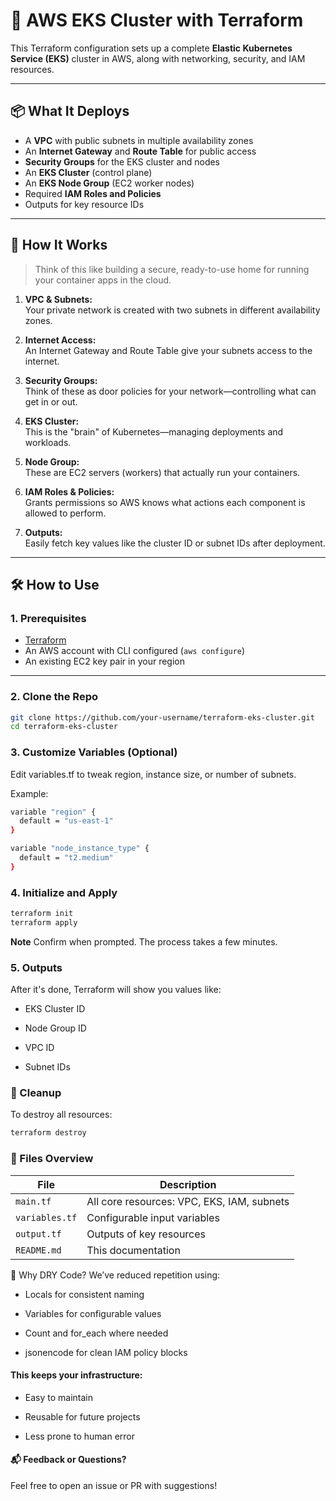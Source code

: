 # 🚀 AWS EKS Cluster with Terraform

This Terraform configuration sets up a complete **Elastic Kubernetes Service (EKS)** cluster in AWS, along with networking, security, and IAM resources.

---

## 📦 What It Deploys

- A **VPC** with public subnets in multiple availability zones
- An **Internet Gateway** and **Route Table** for public access
- **Security Groups** for the EKS cluster and nodes
- An **EKS Cluster** (control plane)
- An **EKS Node Group** (EC2 worker nodes)
- Required **IAM Roles and Policies**
- Outputs for key resource IDs

---

## 🧠 How It Works

> Think of this like building a secure, ready-to-use home for running your container apps in the cloud.

1. **VPC & Subnets:**  
   Your private network is created with two subnets in different availability zones.

2. **Internet Access:**  
   An Internet Gateway and Route Table give your subnets access to the internet.

3. **Security Groups:**  
   Think of these as door policies for your network—controlling what can get in or out.

4. **EKS Cluster:**  
   This is the "brain" of Kubernetes—managing deployments and workloads.

5. **Node Group:**  
   These are EC2 servers (workers) that actually run your containers.

6. **IAM Roles & Policies:**  
   Grants permissions so AWS knows what actions each component is allowed to perform.

7. **Outputs:**  
   Easily fetch key values like the cluster ID or subnet IDs after deployment.

---

## 🛠️ How to Use

### 1. Prerequisites

- [Terraform](https://www.terraform.io/downloads.html)
- An AWS account with CLI configured (`aws configure`)
- An existing EC2 key pair in your region

---

### 2. Clone the Repo

```bash
git clone https://github.com/your-username/terraform-eks-cluster.git
cd terraform-eks-cluster
```
### 3. Customize Variables (Optional)
Edit variables.tf to tweak region, instance size, or number of subnets.

Example:
```bash
variable "region" {
  default = "us-east-1"
}

variable "node_instance_type" {
  default = "t2.medium"
}
```

### 4. Initialize and Apply
```bash
terraform init
terraform apply
```


**Note** Confirm when prompted. The process takes a few minutes.

### 5. Outputs
After it's done, Terraform will show you values like:

- EKS Cluster ID

- Node Group ID

- VPC ID

- Subnet IDs

### 🧹 Cleanup
To destroy all resources:
```bash
terraform destroy
```

### 📄 Files Overview

| File           | Description                                |
| -------------- | ------------------------------------------ |
| `main.tf`      | All core resources: VPC, EKS, IAM, subnets |
| `variables.tf` | Configurable input variables               |
| `output.tf`    | Outputs of key resources                   |
| `README.md`    | This documentation                         |

🧠 Why DRY Code?
We’ve reduced repetition using:

- Locals for consistent naming

- Variables for configurable values

- Count and for_each where needed

- jsonencode for clean IAM policy blocks

#### This keeps your infrastructure:

- Easy to maintain

- Reusable for future projects

- Less prone to human error


#### 📬 Feedback or Questions?
Feel free to open an issue or PR with suggestions!
